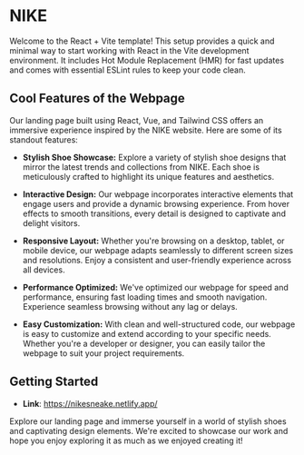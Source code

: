 # NIKE

Welcome to the React + Vite template! This setup provides a quick and minimal way to start working with React in the Vite development environment. It includes Hot Module Replacement (HMR) for fast updates and comes with essential ESLint rules to keep your code clean.

## Cool Features of the Webpage

Our landing page built using React, Vue, and Tailwind CSS offers an immersive experience inspired by the NIKE website. Here are some of its standout features:

- **Stylish Shoe Showcase:** Explore a variety of stylish shoe designs that mirror the latest trends and collections from NIKE. Each shoe is meticulously crafted to highlight its unique features and aesthetics.

- **Interactive Design:** Our webpage incorporates interactive elements that engage users and provide a dynamic browsing experience. From hover effects to smooth transitions, every detail is designed to captivate and delight visitors.

- **Responsive Layout:** Whether you're browsing on a desktop, tablet, or mobile device, our webpage adapts seamlessly to different screen sizes and resolutions. Enjoy a consistent and user-friendly experience across all devices.

- **Performance Optimized:** We've optimized our webpage for speed and performance, ensuring fast loading times and smooth navigation. Experience seamless browsing without any lag or delays.

- **Easy Customization:** With clean and well-structured code, our webpage is easy to customize and extend according to your specific needs. Whether you're a developer or designer, you can easily tailor the webpage to suit your project requirements.

## Getting Started
- **Link**: https://nikesneake.netlify.app/

Explore our landing page and immerse yourself in a world of stylish shoes and captivating design elements. We're excited to showcase our work and hope you enjoy exploring it as much as we enjoyed creating it!
